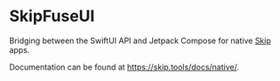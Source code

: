 # SkipFuseUI

Bridging between the SwiftUI API and Jetpack Compose for native [Skip](https://skip.tools) apps.

Documentation can be found at https://skip.tools/docs/native/.
